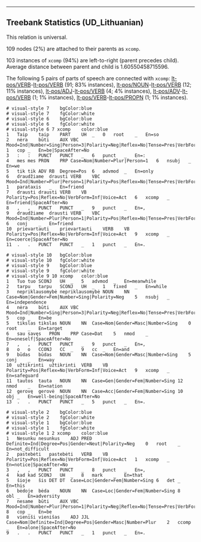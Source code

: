 

--------------------------------------------------------------------------------

## Treebank Statistics (UD_Lithuanian)

This relation is universal.

109 nodes (2%) are attached to their parents as `xcomp`.

103 instances of `xcomp` (94%) are left-to-right (parent precedes child).
Average distance between parent and child is 1.60550458715596.

The following 5 pairs of parts of speech are connected with `xcomp`: [lt-pos/VERB]()-[lt-pos/VERB]() (91; 83% instances), [lt-pos/NOUN]()-[lt-pos/VERB]() (12; 11% instances), [lt-pos/ADJ]()-[lt-pos/VERB]() (4; 4% instances), [lt-pos/ADV]()-[lt-pos/VERB]() (1; 1% instances), [lt-pos/VERB]()-[lt-pos/PROPN]() (1; 1% instances).


~~~ conllu
# visual-style 7	bgColor:blue
# visual-style 7	fgColor:white
# visual-style 6	bgColor:blue
# visual-style 6	fgColor:white
# visual-style 6 7 xcomp	color:blue
1	Taip	taip	PART	UH	_	0	root	_	En=so
2	nėra	būti	AUX	VBC	Mood=Ind|Number=Sing|Person=3|Polarity=Neg|Reflex=No|Tense=Pres|VerbForm=Fin|Voice=Act	1	cop	_	En=be|SpaceAfter=No
3	:	:	PUNCT	PUNCT	_	6	punct	_	En=:
4	mes	mes	PRON	PRP	Case=Nom|Number=Plur|Person=1	6	nsubj	_	En=we
5	tik	tik	ADV	RB	Degree=Pos	6	advmod	_	En=only
6	draudžiame	drausti	VERB	VBC	Mood=Ind|Number=Plur|Person=1|Polarity=Pos|Reflex=No|Tense=Pres|VerbForm=Fin|Voice=Act	1	parataxis	_	En=friend
7	drausti	drausti	VERB	VB	Polarity=Pos|Reflex=No|VerbForm=Inf|Voice=Act	6	xcomp	_	En=friend|SpaceAfter=No
8	,	,	PUNCT	PUNCT	_	9	punct	_	En=,
9	draudžiame	drausti	VERB	VBC	Mood=Ind|Number=Plur|Person=1|Polarity=Pos|Reflex=No|Tense=Pres|VerbForm=Fin|Voice=Act	6	conj	_	En=friend
10	prievartauti	prievartauti	VERB	VB	Polarity=Pos|Reflex=No|VerbForm=Inf|Voice=Act	9	xcomp	_	En=coerce|SpaceAfter=No
11	.	.	PUNCT	PUNCT	_	1	punct	_	En=.

~~~


~~~ conllu
# visual-style 10	bgColor:blue
# visual-style 10	fgColor:white
# visual-style 9	bgColor:blue
# visual-style 9	fgColor:white
# visual-style 9 10 xcomp	color:blue
1	Tuo	tuo	SCONJ	UH	_	5	advmod	_	En=meanwhile
2	tarpu	tarpu	SCONJ	UH	_	1	fixed	_	En=while
3	nepriklausomybė	nepriklausomybė	NOUN	NN	Case=Nom|Gender=Fem|Number=Sing|Polarity=Neg	5	nsubj	_	En=independence
4	nėra	būti	AUX	VBC	Mood=Ind|Number=Sing|Person=3|Polarity=Neg|Reflex=No|Tense=Pres|VerbForm=Fin|Voice=Act	5	cop	_	En=be
5	tikslas	tikslas	NOUN	NN	Case=Nom|Gender=Masc|Number=Sing	0	root	_	En=target
6	sau	savęs	PRON	PRP	Case=Dat	5	nmod	_	En=oneself|SpaceAfter=No
7	,	,	PUNCT	PUNCT	_	9	punct	_	En=,
8	o	o	CCONJ	CC	_	9	cc	_	En=and
9	būdas	būdas	NOUN	NN	Case=Nom|Gender=Masc|Number=Sing	5	conj	_	En=way
10	užtikrinti	užtikrinti	VERB	VB	Polarity=Pos|Reflex=No|VerbForm=Inf|Voice=Act	9	xcomp	_	En=safeguard
11	tautos	tauta	NOUN	NN	Case=Gen|Gender=Fem|Number=Sing	12	nmod	_	En=nation
12	gerovę	gerovė	NOUN	NN	Case=Acc|Gender=Fem|Number=Sing	10	obj	_	En=well-being|SpaceAfter=No
13	.	.	PUNCT	PUNCT	_	5	punct	_	En=.

~~~


~~~ conllu
# visual-style 2	bgColor:blue
# visual-style 2	fgColor:white
# visual-style 1	bgColor:blue
# visual-style 1	fgColor:white
# visual-style 1 2 xcomp	color:blue
1	Nesunku	nesunkus	ADJ	PRED	Definite=Ind|Degree=Pos|Gender=Neut|Polarity=Neg	0	root	_	En=not_difficult
2	pastebėti	pastebėti	VERB	VB	Polarity=Pos|Reflex=No|VerbForm=Inf|Voice=Act	1	xcomp	_	En=notice|SpaceAfter=No
3	,	,	PUNCT	PUNCT	_	8	punct	_	En=,
4	kad	kad	SCONJ	UH	_	8	mark	_	En=that
5	šioje	šis	DET	DT	Case=Loc|Gender=Fem|Number=Sing	6	det	_	En=this
6	bėdoje	bėda	NOUN	NN	Case=Loc|Gender=Fem|Number=Sing	8	obl	_	En=adversity
7	nesame	būti	AUX	VBC	Mood=Ind|Number=Plur|Person=1|Polarity=Neg|Reflex=No|Tense=Pres|VerbForm=Fin|Voice=Act	8	cop	_	En=be
8	vieniši	vienišas	ADJ	JJL	Case=Nom|Definite=Ind|Degree=Pos|Gender=Masc|Number=Plur	2	ccomp	_	En=alone|SpaceAfter=No
9	.	.	PUNCT	PUNCT	_	1	punct	_	En=.

~~~


